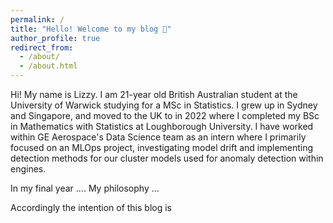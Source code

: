 ```yaml
---
permalink: /
title: "Hello! Welcome to my blog 👋"
author_profile: true
redirect_from: 
  - /about/
  - /about.html
---
```

Hi! My name is Lizzy. I am 21-year old British Australian student at the University of Warwick studying for a MSc in 
Statistics. I grew up in Sydney and Singapore, and moved to the UK to in 2022 where I completed my BSc in Mathematics 
with Statistics at Loughborough University. I have worked within GE Aerospace's Data Science team as an intern where I primarily focused on 
an MLOps project, investigating model drift and implementing detection methods for our cluster models used for anomaly detection
within engines.



In my final year .... My philosophy ...

Accordingly the intention of this blog is 



